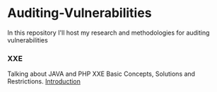 # Auditing-Vulnerabilities
In this repository I'll host my research and methodologies for auditing vulnerabilities 


### XXE 
Talking about JAVA and PHP XXE Basic Concepts, Solutions and Restrictions.
[Introduction](https://github.com/OlivierLaflamme/AuditingVulnerabilities/blob/master/Auditing_XXE_Vulnerabilities/Introduction.md)      
